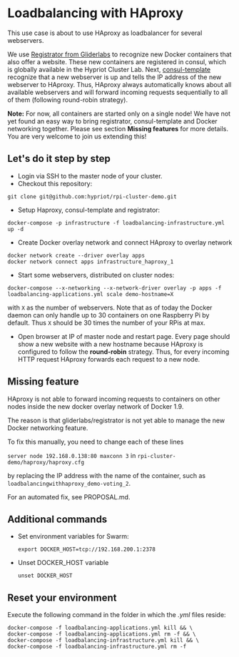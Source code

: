 Loadbalancing with HAproxy
==========================

This use case is about to use HAproxy as loadbalancer for several webservers.

We use [Registrator from Gliderlabs](https://github.com/gliderlabs/registrator) to recognize new Docker containers that also offer a website. These new containers are registered in consul, which is globally available in the Hypriot Cluster Lab. Next, [consul-template](https://github.com/hashicorp/consul-template) recognize that a new webserver is up and tells the IP address of the new webserver to HAproxy.
Thus, HAproxy always automatically knows about all available webservers and will forward incoming requests sequentially to all of them (following round-robin strategy).

**Note:** For now, all containers are started only on a single node! We have not yet found an easy way to bring registrator, consul-template and Docker networking together. Please see section **Missing features** for more details. You are very welcome to join us extending this!


Let's do it step by step
------------------------

- Login via SSH to the master node of your cluster.
- Checkout this repository:

```
git clone git@github.com:hypriot/rpi-cluster-demo.git
```

- Setup Haproxy, consul-template and registrator:

```
docker-compose -p infrastructure -f loadbalancing-infrastructure.yml up -d
```

- Create Docker overlay network and connect HAproxy to overlay network

```
docker network create --driver overlay apps
docker network connect apps infrastructure_haproxy_1
```

- Start some webservers, distributed on cluster nodes:

```
docker-compose --x-networking --x-network-driver overlay -p apps -f loadbalancing-applications.yml scale demo-hostname=X
```

  with `X` as the number of webservers. Note that as of today the Docker daemon can only handle up to 30 containers on one Raspberry Pi by default. Thus `X` should be 30 times the number of your RPis at max.

- Open browser at IP of master node and restart page. Every page should show a new website with a new hostname because HAproxy is configured to follow the **round-robin** strategy. Thus, for every incoming HTTP request HAproxy forwards each request to a new node.


Missing feature
---------------
HAproxy is not able to forward incoming requests to containers on other nodes inside the new docker overlay network of Docker 1.9.

The reason is that gliderlabs/registrator is not yet able to manage the new Docker networking feature.

To fix this manually, you need to change each of these lines

`server node 192.168.0.138:80 maxconn 3` in `rpi-cluster-demo/haproxy/haproxy.cfg`

by replacing the IP address with the name of the container, such as
`loadbalancingwithhaproxy_demo-voting_2`.

For an automated fix, see PROPOSAL.md.


Additional commands
--------------------
- Set environment variables for Swarm:

  `export DOCKER_HOST=tcp://192.168.200.1:2378`

- Unset DOCKER_HOST variable

  `unset DOCKER_HOST`


Reset your environment
----------------------

Execute the following command in the folder in which the *.yml* files reside:
```
docker-compose -f loadbalancing-applications.yml kill && \
docker-compose -f loadbalancing-applications.yml rm -f && \
docker-compose -f loadbalancing-infrastructure.yml kill && \
docker-compose -f loadbalancing-infrastructure.yml rm -f
```
